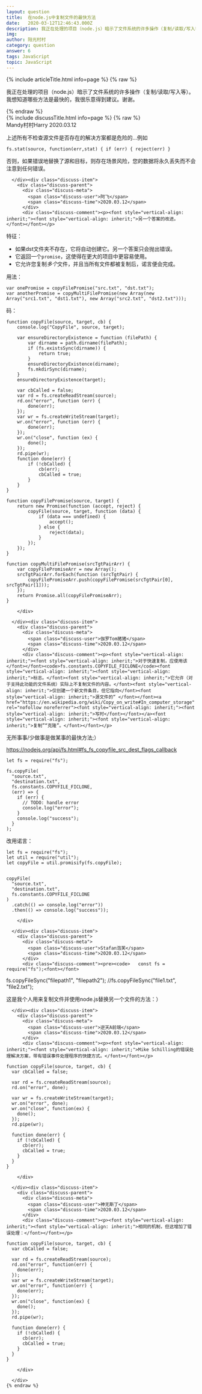 ```yaml
---
layout: question
title:  在node.js中复制文件的最快方法
date:   2020-03-12T12:46:43.000Z
description: 我正在处理的项目（node.js）暗示了文件系统的许多操作（复制/读取/写入等）。我想知道哪些方法是最快的，我很乐意得到建议。谢谢。...
img: 
author: 阳光村村
category: question
answer: 6
tags: JavaScript
topic: JavaScript
---
```

<div class="article-root">
  <div class="article">
    {% include articleTitle.html info=page %}
    {% raw %}
    <div class="article-content"><p><font style="vertical-align: inherit;"><font style="vertical-align: inherit;">我正在处理的项目（node.js）暗示了文件系统的许多操作（复制/读取/写入等）。</font><font style="vertical-align: inherit;">我想知道哪些方法是最快的，我很乐意得到建议。</font><font style="vertical-align: inherit;">谢谢。</font></font></p></div>
    {% endraw %}
  </div>

  <div class="discuss-wrapper">
    {% include discussTitle.html info=page %}
    {% raw %}
    <div class="discuss-item">
        <div class="discuss-parent">
          <div class="discuss-meta">
            <span class="discuss-user">Mandy村村Harry</span>
            <span class="discuss-time">2020.03.12</span>
          </div>
          <div class="discuss-comment"><p><font style="vertical-align: inherit;"><font style="vertical-align: inherit;">上述所有不检查源文件是否存在的解决方案都是危险的...例如</font></font></p>

<pre><code>fs.stat(source, function(err,stat) { if (err) { reject(err) }
</code></pre>

<p><font style="vertical-align: inherit;"><font style="vertical-align: inherit;">否则，如果错误地替换了源和目标，则存在场景风险，您的数据将永久丢失而不会注意到任何错误。</font></font></p></div>
        </div>
        
      </div><div class="discuss-item">
        <div class="discuss-parent">
          <div class="discuss-meta">
            <span class="discuss-user">阿飞</span>
            <span class="discuss-time">2020.03.12</span>
          </div>
          <div class="discuss-comment"><p><font style="vertical-align: inherit;"><font style="vertical-align: inherit;">另一个答案的改进。</font></font></p>

<p><font style="vertical-align: inherit;"><font style="vertical-align: inherit;">特征：</font></font></p>

<ul>
<li><font style="vertical-align: inherit;"><font style="vertical-align: inherit;">如果dst文件夹不存在，它将自动创建它。</font><font style="vertical-align: inherit;">另一个答案只会抛出错误。</font></font></li>
<li><font style="vertical-align: inherit;"><font style="vertical-align: inherit;">它返回一个</font></font><code>promise</code><font style="vertical-align: inherit;"><font style="vertical-align: inherit;">，这使得在更大的项目中更容易使用。</font></font></li>
<li><font style="vertical-align: inherit;"><font style="vertical-align: inherit;">它允许您复制</font></font><em><font style="vertical-align: inherit;"><font style="vertical-align: inherit;">多个</font></font></em><font style="vertical-align: inherit;"><font style="vertical-align: inherit;">文件，并且当所有文件都被复制后，诺言便会完成。</font></font></li>
</ul>

<p><font style="vertical-align: inherit;"><font style="vertical-align: inherit;">用法：</font></font></p>

<pre><code>var onePromise = copyFilePromise("src.txt", "dst.txt");<font></font>
var anotherPromise = copyMultiFilePromise(new Array(new Array("src1.txt", "dst1.txt"), new Array("src2.txt", "dst2.txt")));<font></font>
</code></pre>

<p><font style="vertical-align: inherit;"><font style="vertical-align: inherit;">码：</font></font></p>

<pre><code>function copyFile(source, target, cb) {<font></font>
    console.log("CopyFile", source, target);<font></font>
<font></font>
    var ensureDirectoryExistence = function (filePath) {<font></font>
        var dirname = path.dirname(filePath);<font></font>
        if (fs.existsSync(dirname)) {<font></font>
            return true;<font></font>
        }<font></font>
        ensureDirectoryExistence(dirname);<font></font>
        fs.mkdirSync(dirname);<font></font>
    }<font></font>
    ensureDirectoryExistence(target);<font></font>
<font></font>
    var cbCalled = false;<font></font>
    var rd = fs.createReadStream(source);<font></font>
    rd.on("error", function (err) {<font></font>
        done(err);<font></font>
    });<font></font>
    var wr = fs.createWriteStream(target);<font></font>
    wr.on("error", function (err) {<font></font>
        done(err);<font></font>
    });<font></font>
    wr.on("close", function (ex) {<font></font>
        done();<font></font>
    });<font></font>
    rd.pipe(wr);<font></font>
    function done(err) {<font></font>
        if (!cbCalled) {<font></font>
            cb(err);<font></font>
            cbCalled = true;<font></font>
        }<font></font>
    }<font></font>
}<font></font>
<font></font>
function copyFilePromise(source, target) {<font></font>
    return new Promise(function (accept, reject) {<font></font>
        copyFile(source, target, function (data) {<font></font>
            if (data === undefined) {<font></font>
                accept();<font></font>
            } else {<font></font>
                reject(data);<font></font>
            }<font></font>
        });<font></font>
    });<font></font>
}<font></font>
<font></font>
function copyMultiFilePromise(srcTgtPairArr) {<font></font>
    var copyFilePromiseArr = new Array();<font></font>
    srcTgtPairArr.forEach(function (srcTgtPair) {<font></font>
        copyFilePromiseArr.push(copyFilePromise(srcTgtPair[0], srcTgtPair[1]));<font></font>
    });<font></font>
    return Promise.all(copyFilePromiseArr);<font></font>
}<font></font>
</code></pre></div>
        </div>
        
      </div><div class="discuss-item">
        <div class="discuss-parent">
          <div class="discuss-meta">
            <span class="discuss-user">伽罗Tom猪猪</span>
            <span class="discuss-time">2020.03.12</span>
          </div>
          <div class="discuss-comment"><p><font style="vertical-align: inherit;"><font style="vertical-align: inherit;">对于快速复制，应使用该</font></font><code>fs.constants.COPYFILE_FICLONE</code><font style="vertical-align: inherit;"><font style="vertical-align: inherit;">标志。</font><font style="vertical-align: inherit;">它允许（对于支持此功能的文件系统）实际上不复制文件的内容。</font><font style="vertical-align: inherit;">仅创建一个新文件条目，但它指向</font><font style="vertical-align: inherit;">源文件的“ </font></font><a href="https://en.wikipedia.org/wiki/Copy_on_write#In_computer_storage" rel="nofollow noreferrer"><font style="vertical-align: inherit;"><font style="vertical-align: inherit;">写时</font></font></a><font style="vertical-align: inherit;"><font style="vertical-align: inherit;">复制”“克隆”。</font></font></p>

<p><font style="vertical-align: inherit;"><font style="vertical-align: inherit;">无所事事/少做事是做某事的最快方法;）</font></font></p>

<p><a href="https://nodejs.org/api/fs.html#fs_fs_copyfile_src_dest_flags_callback" rel="nofollow noreferrer"><font style="vertical-align: inherit;"><font style="vertical-align: inherit;">https://nodejs.org/api/fs.html#fs_fs_copyfile_src_dest_flags_callback</font></font></a></p>

<pre class="lang-js prettyprint-override"><code>let fs = require("fs");<font></font>
<font></font>
fs.copyFile(<font></font>
  "source.txt",<font></font>
  "destination.txt",<font></font>
  fs.constants.COPYFILE_FICLONE,<font></font>
  (err) =&gt; {<font></font>
    if (err) {<font></font>
      // TODO: handle error<font></font>
      console.log("error");<font></font>
    }<font></font>
    console.log("success");<font></font>
  }<font></font>
);<font></font>
</code></pre>

<p><font style="vertical-align: inherit;"><font style="vertical-align: inherit;">改用诺言：</font></font></p>

<pre class="lang-js prettyprint-override"><code>let fs = require("fs");<font></font>
let util = require("util");<font></font>
let copyFile = util.promisify(fs.copyFile);<font></font>
<font></font>
<font></font>
copyFile(<font></font>
  "source.txt",<font></font>
  "destination.txt",<font></font>
  fs.constants.COPYFILE_FICLONE<font></font>
)<font></font>
  .catch(() =&gt; console.log("error"))<font></font>
  .then(() =&gt; console.log("success"));<font></font>
</code></pre></div>
        </div>
        
      </div><div class="discuss-item">
        <div class="discuss-parent">
          <div class="discuss-meta">
            <span class="discuss-user">Stafan泡芙</span>
            <span class="discuss-time">2020.03.12</span>
          </div>
          <div class="discuss-comment"><pre><code>   const fs = require("fs");<font></font>
   fs.copyFileSync("filepath1", "filepath2"); //fs.copyFileSync("file1.txt", "file2.txt");<font></font>
</code></pre>

<p><font style="vertical-align: inherit;"><font style="vertical-align: inherit;">这是我个人用来复制文件并使用node.js替换另一个文件的方法：）</font></font></p></div>
        </div>
        
      </div><div class="discuss-item">
        <div class="discuss-parent">
          <div class="discuss-meta">
            <span class="discuss-user">逆天A前端</span>
            <span class="discuss-time">2020.03.12</span>
          </div>
          <div class="discuss-comment"><p><font style="vertical-align: inherit;"><font style="vertical-align: inherit;">Mike Schilling的错误处理解决方案，带有错误事件处理程序的快捷方式。</font></font></p>

<pre><code>function copyFile(source, target, cb) {<font></font>
  var cbCalled = false;<font></font>
<font></font>
  var rd = fs.createReadStream(source);<font></font>
  rd.on("error", done);<font></font>
<font></font>
  var wr = fs.createWriteStream(target);<font></font>
  wr.on("error", done);<font></font>
  wr.on("close", function(ex) {<font></font>
    done();<font></font>
  });<font></font>
  rd.pipe(wr);<font></font>
<font></font>
  function done(err) {<font></font>
    if (!cbCalled) {<font></font>
      cb(err);<font></font>
      cbCalled = true;<font></font>
    }<font></font>
  }<font></font>
}<font></font>
</code></pre></div>
        </div>
        
      </div><div class="discuss-item">
        <div class="discuss-parent">
          <div class="discuss-meta">
            <span class="discuss-user">神无斯丁</span>
            <span class="discuss-time">2020.03.12</span>
          </div>
          <div class="discuss-comment"><p><font style="vertical-align: inherit;"><font style="vertical-align: inherit;">相同的机制，但这增加了错误处理：</font></font></p>

<pre><code>function copyFile(source, target, cb) {<font></font>
  var cbCalled = false;<font></font>
<font></font>
  var rd = fs.createReadStream(source);<font></font>
  rd.on("error", function(err) {<font></font>
    done(err);<font></font>
  });<font></font>
  var wr = fs.createWriteStream(target);<font></font>
  wr.on("error", function(err) {<font></font>
    done(err);<font></font>
  });<font></font>
  wr.on("close", function(ex) {<font></font>
    done();<font></font>
  });<font></font>
  rd.pipe(wr);<font></font>
<font></font>
  function done(err) {<font></font>
    if (!cbCalled) {<font></font>
      cb(err);<font></font>
      cbCalled = true;<font></font>
    }<font></font>
  }<font></font>
}<font></font>
</code></pre></div>
        </div>
        
      </div>
    {% endraw %}
  </div>
<div>
